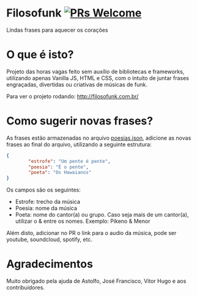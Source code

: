 # Filosofunk [![PRs Welcome](https://img.shields.io/badge/PRs-welcome-brightgreen.svg?style=flat-square)](http://makeapullrequest.com)
Lindas frases para aquecer os corações

# O que é isto?
Projeto das horas vagas feito sem auxílio de bibliotecas e frameworks, utilizando apenas Vanilla JS, HTML e CSS, com o intuito de juntar frases engraçadas, divertidas ou criativas de músicas de funk.

Para ver o projeto rodando: http://filosofunk.com.br/

# Como sugerir novas frases?
As frases estão armazenadas no arquivo [poesias.json](https://github.com/IgorRozani/filosofunk/blob/master/poesias.json), adicione as novas frases ao final do arquivo, utilizando a seguinte estrutura: 

```JSON
{
        "estrofe": "Um pente é pente",
        "poesia": "É o pente",
        "poeta": "Os Hawaianos"
}
```
Os campos são os seguintes:
- Estrofe: trecho da música
- Poesia: nome da música
- Poeta: nome do cantor(a) ou grupo. Caso seja mais de um cantor(a), utilizar o & entre os nomes. Exemplo: Pikeno & Menor

Além disto, adicionar no PR o link para o audio da música, pode ser youtube, soundcloud, spotify, etc.

# Agradecimentos
Muito obrigado pela ajuda de Astolfo, José Francisco, Vitor Hugo e aos contribuidores.
